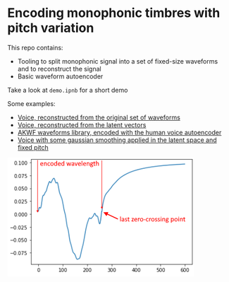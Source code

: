 # Encoding monophonic timbres with pitch variation

This repo contains: 
- Tooling to split monophonic signal into a set of fixed-size waveforms and to reconstruct the signal
- Basic waveform autoencoder

Take a look at `demo.ipnb` for a short demo

Some examples: 
- [Voice, reconstructed from the original set of waveforms](https://flakycdn.blob.core.windows.net/various/reconstructed-human-voice.wav)
- [Voice, reconstructed from the latent vectors](https://flakycdn.blob.core.windows.net/various/render-human-voice.wav)
- [AKWF waveforms library, encoded with the human voice autoencoder](https://flakycdn.blob.core.windows.net/various/akwf.wav)
- [Voice with some gaussian smoothing applied in the latent space and fixed pitch](https://flakycdn.blob.core.windows.net/various/latent-space-filter.wav)

![Encoding F0](https://github.com/gnhdnb/waveform-encoder/raw/master/readme/encoding-pitch.png "Encoding F0")
